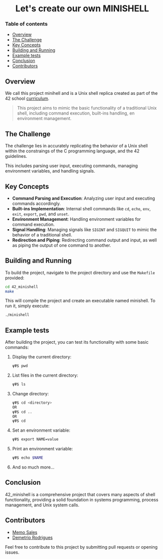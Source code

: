 <div align="center">
    <h1>Let's create our own MINISHELL</h1>
</div>

### Table of contents

* [Overview](#Overview)
* [The Challenge](#The-Challenge)
* [Key Concepts](#Key-Concepts)
* [Building and Running](#Building-and-Running)
* [Example tests](#Example-tests)
* [Conclusion](#Conclusion)
* [Contributors](#Contributors)
## Overview

We call this project minihell and is a Unix shell replica created as part of the 42 school [curriculum](https://42wolfsburg.de/de/42-programming-curriculum/).

> This project aims to mimic the basic functionality of a traditional Unix shell, including command execution, built-ins handling, en environment management.

## The Challenge

The challenge lies in accurately replicating the behavior of  a Unix shell within the constraings of the C programming language, and the 42 guidelines.

This includes parsing user input, executing  commands, managing environment variables, and handling signals.

## Key Concepts
- **Command Parsing and Execution**: Analyzing user input and executing commands accordingly.
- **Built-ins Implementation**: Internal shell commands like `cd`, `echo`, `env`, `exit`, `export`, `pwd`, and `unset`.
- **Environment Management**: Handling environment variables for command execution.
- **Signal Handling**: Managing signals like `SIGINT` and `SIGQUIT` to mimic the behavior of a traditional shell.
- **Redirection and Piping**: Redirecting command output and input, as well as piping the output of one command to another.

## Building and Running

To build the project, navigate to the project directory and use the `Makefile` provided:

```sh
cd 42_minishell
make
```

This will compile the project and create an executable named minishell. To run it, simply execute:
```sh
./minishell
```

## Example tests

After building the project, you can test its functionality with some basic commands:

1. Display the current directory:
    ```sh
    ψΨ$ pwd
    ```

2. List files in the current directory:
    ```sh
    ψΨ$ ls
    ```

3. Change directory:
    ```sh
    ψΨ$ cd <directory>
    OR
    ψΨ$ cd ..
    OR
    ψΨ$ cd
    ```

4. Set an environment variable:
    ```sh
    ψΨ$ export NAME=value
    ```

5. Print an environment variable:
    ```sh
    ψΨ$ echo $NAME
    ```

6. And so much more...


## Conclusion
42_minishell is a comprehensive project that covers many aspects of shell functionality, providing a solid foundation in systems programming, process management, and Unix system calls.

## Contributors
- [Memo Sales](https://github.com/MemoCSales)
- [Demetrio Rodrigues](https://github.com/demacinema)

Feel free to contribute to this project by submitting pull requests or opening issues.